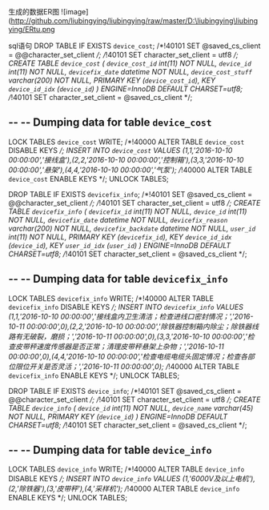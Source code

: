 生成的数据ER图
![image]
(http://github.com/liubingying/liubingying/raw/master/D:\liubingying\liubingying/ERtu.png


sql语句
DROP TABLE IF EXISTS `device_cost`;
/*!40101 SET @saved_cs_client     = @@character_set_client */;
/*!40101 SET character_set_client = utf8 */;
CREATE TABLE `device_cost` (
  `device_cost_id` int(11) NOT NULL,
  `device_id` int(11) NOT NULL,
  `devicefix_date` datetime NOT NULL,
  `device_cost_stuff` varchar(200) NOT NULL,
  PRIMARY KEY (`device_cost_id`),
  KEY `device_id_idx` (`device_id`)
) ENGINE=InnoDB DEFAULT CHARSET=utf8;
/*!40101 SET character_set_client = @saved_cs_client */;

--
-- Dumping data for table `device_cost`
--

LOCK TABLES `device_cost` WRITE;
/*!40000 ALTER TABLE `device_cost` DISABLE KEYS */;
INSERT INTO `device_cost` VALUES (1,1,'2016-10-10 00:00:00','接线盒'),(2,2,'2016-10-10 00:00:00','控制箱'),(3,3,'2016-10-10 00:00:00','悬架'),(4,4,'2016-10-10 00:00:00','气泵');
/*!40000 ALTER TABLE `device_cost` ENABLE KEYS */;
UNLOCK TABLES;



DROP TABLE IF EXISTS `devicefix_info`;
/*!40101 SET @saved_cs_client     = @@character_set_client */;
/*!40101 SET character_set_client = utf8 */;
CREATE TABLE `devicefix_info` (
  `devicefix_id` int(11) NOT NULL,
  `device_id` int(11) NOT NULL,
  `devicefix_date` datetime NOT NULL,
  `devicefix_reason` varchar(200) NOT NULL,
  `devicefix_backdate` datetime NOT NULL,
  `user_id` int(11) NOT NULL,
  PRIMARY KEY (`devicefix_id`),
  KEY `device_id_idx` (`device_id`),
  KEY `user_id_idx` (`user_id`)
) ENGINE=InnoDB DEFAULT CHARSET=utf8;
/*!40101 SET character_set_client = @saved_cs_client */;

--
-- Dumping data for table `devicefix_info`
--

LOCK TABLES `devicefix_info` WRITE;
/*!40000 ALTER TABLE `devicefix_info` DISABLE KEYS */;
INSERT INTO `devicefix_info` VALUES (1,1,'2016-10-10 00:00:00','接线盒内卫生清洁；检查进线口密封情况；','2016-10-11 00:00:00',0),(2,2,'2016-10-10 00:00:00','除铁器控制箱内除尘；除铁器线路有无破裂，磨损；','2016-10-11 00:00:00',0),(3,3,'2016-10-10 00:00:00','检查皮带秤速度传感器是否正常；清理皮带秤悬架上杂物；','2016-10-11 00:00:00',0),(4,4,'2016-10-10 00:00:00','检查电缆电缆头固定情况；检查各部位限位开关是否灵活；','2016-10-11 00:00:00',0);
/*!40000 ALTER TABLE `devicefix_info` ENABLE KEYS */;
UNLOCK TABLES;



DROP TABLE IF EXISTS `device_info`;
/*!40101 SET @saved_cs_client     = @@character_set_client */;
/*!40101 SET character_set_client = utf8 */;
CREATE TABLE `device_info` (
  `device_id` int(11) NOT NULL,
  `device_name` varchar(45) NOT NULL,
  PRIMARY KEY (`device_id`)
) ENGINE=InnoDB DEFAULT CHARSET=utf8;
/*!40101 SET character_set_client = @saved_cs_client */;

--
-- Dumping data for table `device_info`
--

LOCK TABLES `device_info` WRITE;
/*!40000 ALTER TABLE `device_info` DISABLE KEYS */;
INSERT INTO `device_info` VALUES (1,'6000V及以上电机'),(2,'除铁器'),(3,'皮带秤'),(4,'采样机');
/*!40000 ALTER TABLE `device_info` ENABLE KEYS */;
UNLOCK TABLES;

